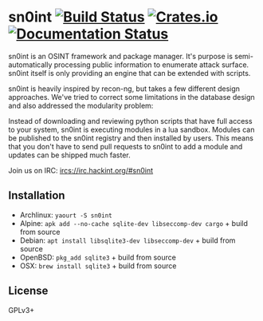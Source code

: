 # sn0int [![Build Status][travis-img]][travis] [![Crates.io][crates-img]][crates] [![Documentation Status][docs-img]][docs]

[travis-img]:   https://travis-ci.org/kpcyrd/sn0int.svg?branch=master
[travis]:       https://travis-ci.org/kpcyrd/sn0int
[crates-img]:   https://img.shields.io/crates/v/sn0int.svg
[crates]:       https://crates.io/crates/sn0int
[docs-img]: https://readthedocs.org/projects/sn0int/badge/?version=latest
[docs]: https://sn0int.readthedocs.io/en/latest/?badge=latest

sn0int is an OSINT framework and package manager. It's purpose is
semi-automatically processing public information to enumerate attack surface.
sn0int itself is only providing an engine that can be extended with scripts.

sn0int is heavily inspired by recon-ng, but takes a few different design
approaches. We've tried to correct some limitations in the database design and
also addressed the modularity problem:

Instead of downloading and reviewing python scripts that have full access to
your system, sn0int is executing modules in a lua sandbox. Modules can be
published to the sn0int registry and then installed by users. This means that
you don't have to send pull requests to sn0int to add a module and updates can
be shipped much faster.

Join us on IRC: <ircs://irc.hackint.org/#sn0int>

## Installation

- Archlinux: `yaourt -S sn0int`
- Alpine: `apk add --no-cache sqlite-dev libseccomp-dev cargo` + build from source
- Debian: `apt install libsqlite3-dev libseccomp-dev` + build from source
- OpenBSD: `pkg_add sqlite3` + build from source
- OSX: `brew install sqlite3` + build from source

## License

GPLv3+
